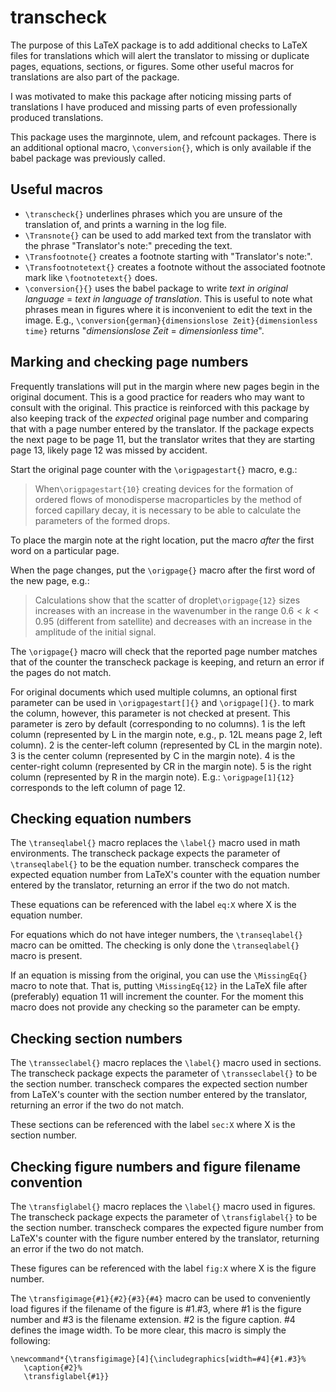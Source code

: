 # transcheck

The purpose of this LaTeX package is to add additional checks to LaTeX files for translations which will alert the translator to missing or duplicate pages, equations, sections, or figures. Some other useful macros for translations are also part of the package.

I was motivated to make this package after noticing missing parts of translations I have produced and missing parts of even professionally produced translations.

This package uses the marginnote, ulem, and refcount packages. There is an additional optional macro, `\conversion{}`, which is only available if the babel package was previously called.

## Useful macros

- `\transcheck{}` underlines phrases which you are unsure of the translation of, and prints a warning in the log file.
- `\Transnote{}` can be used to add marked text from the translator with the phrase "Translator's note:" preceding the text.
- `\Transfootnote{}` creates a footnote starting with "Translator's note:".
- `\Transfootnotetext{}` creates a footnote without the associated footnote mark like `\footnotetext{}` does.
- `\conversion{}{}` uses the babel package to write *text in original language* = *text in language of translation*. This is useful to note what phrases mean in figures where it is inconvenient to edit the text in the image. E.g., `\conversion{german}{dimensionslose Zeit}{dimensionless time}` returns "*dimensionslose Zeit* = *dimensionless time*".

## Marking and checking page numbers

Frequently translations will put in the margin where new pages begin in the original document. This is a good practice for readers who may want to consult with the original. This practice is reinforced with this package by also keeping track of the *expected* original page number and comparing that with a page number entered by the translator. If the package expects the next page to be page 11, but the translator writes that they are starting page 13, likely page 12 was missed by accident.

Start the original page counter with the `\origpagestart{}` macro, e.g.:

> When`\origpagestart{10}` creating devices for the formation of ordered flows of monodisperse macroparticles by the method of forced capillary decay, it is necessary to be able to calculate the parameters of the formed drops.

To place the margin note at the right location, put the macro *after* the first word on a particular page.

When the page changes, put the `\origpage{}` macro after the first word of the new page, e.g.:

> Calculations show that the scatter of droplet`\origpage{12}` sizes increases with an increase in the wavenumber in the range $0.6 < k < 0.95$ (different from satellite) and decreases with an increase in the amplitude of the initial signal.

The `\origpage{}` macro will check that the reported page number matches that of the counter the transcheck package is keeping, and return an error if the pages do not match.

For original documents which used multiple columns, an optional first parameter can be used in `\origpagestart[]{}` and `\origpage[]{}`. to mark the column, however, this parameter is not checked at present. This parameter is zero by default (corresponding to no columns). 1 is the left column (represented by L in the margin note, e.g., p. 12L means page 2, left column). 2 is the center-left column (represented by CL in the margin note). 3 is the center column (represented by C in the margin note). 4 is the center-right column (represented by CR in the margin note). 5 is the right column (represented by R in the margin note). E.g.: `\origpage[1]{12}` corresponds to the left column of page 12.

## Checking equation numbers

The `\transeqlabel{}` macro replaces the `\label{}` macro used in math environments. The transcheck package expects the parameter of `\transeqlabel{}` to be the equation number. transcheck compares the expected equation number from LaTeX's counter with the equation number entered by the translator, returning an error if the two do not match.

These equations can be referenced with the label `eq:X` where X is the equation number.

For equations which do not have integer numbers, the `\transeqlabel{}` macro can be omitted. The checking is only done the `\transeqlabel{}` macro is present.

If an equation is missing from the original, you can use the `\MissingEq{}` macro to note that. That is, putting `\MissingEq{12}` in the LaTeX file after (preferably) equation 11 will increment the counter. For the moment this macro does not provide any checking so the parameter can be empty.

## Checking section numbers

The `\transseclabel{}` macro replaces the `\label{}` macro used in sections. The transcheck package expects the parameter of `\transseclabel{}` to be the section number. transcheck compares the expected section number from LaTeX's counter with the section number entered by the translator, returning an error if the two do not match.

These sections can be referenced with the label `sec:X` where X is the section number.

## Checking figure numbers and figure filename convention

The `\transfiglabel{}` macro replaces the `\label{}` macro used in figures. The transcheck package expects the parameter of `\transfiglabel{}` to be the section number. transcheck compares the expected figure number from LaTeX's counter with the figure number entered by the translator, returning an error if the two do not match.

These figures can be referenced with the label `fig:X` where X is the figure number.

The `\transfigimage{#1}{#2}{#3}{#4}` macro can be used to conveniently load figures if the filename of the figure is #1.#3, where #1 is the figure number and #3 is the filename extension. #2 is the figure caption. #4 defines the image width. To be more clear, this macro is simply the following:

```
\newcommand*{\transfigimage}[4]{\includegraphics[width=#4]{#1.#3}%
   \caption{#2}%
   \transfiglabel{#1}}
```
